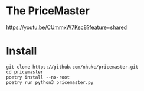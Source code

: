 # The PriceMaster

https://youtu.be/CUmmxW7Ksc8?feature=shared

# Install

```
git clone https://github.com/nhukc/pricemaster.git
cd pricemaster
poetry install --no-root
poetry run python3 pricemaster.py
```
